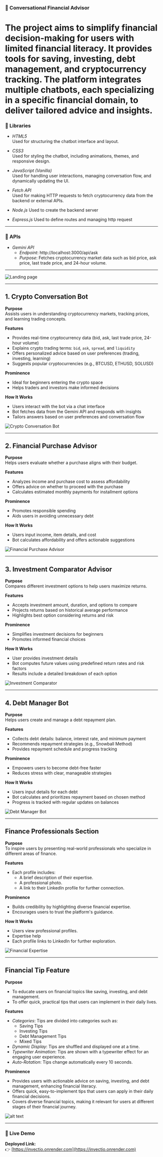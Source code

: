 ### 🤖 Conversational Financial Advisor

# The project aims to simplify financial decision-making for users with limited financial literacy. It provides tools for saving, investing, debt management, and cryptocurrency tracking. The platform integrates multiple chatbots, each specializing in a specific financial domain, to deliver tailored advice and insights.

### 🔧 Libraries

- *HTML5*  
  Used for structuring the chatbot interface and layout.

- *CSS3*  
  Used for styling the chatbot, including animations, themes, and responsive design.

- *JavaScript (Vanilla)*  
  Used for handling user interactions, managing conversation flow, and dynamically updating the UI.

- *Fetch API*  
  Used for making HTTP requests to fetch cryptocurrency data from the backend or external APIs.

- *Node.js* 
  Used to create the backend server

- *Express.js*
  Used to define routes and managing http request 

---

### 🔌 APIs

- *Gemini API*  
  - *Endpoint*: http://localhost:3000/api/ask  
  - *Purpose*: Fetches cryptocurrency market data such as bid price, ask price, last trade price, and 24-hour volume.

---

![Landing page](https://i.ibb.co/PvrJnRBN/landing-page.jpg)

---

## 1. Crypto Conversation Bot

**Purpose**  
Assists users in understanding cryptocurrency markets, tracking prices, and learning trading concepts.

**Features**
- Provides real-time cryptocurrency data (bid, ask, last trade price, 24-hour volume)
- Explains crypto trading terms: `bid`, `ask`, `spread`, and `liquidity`
- Offers personalized advice based on user preferences (trading, investing, learning)
- Suggests popular cryptocurrencies (e.g., BTCUSD, ETHUSD, SOLUSD)

**Prominence**
- Ideal for beginners entering the crypto space
- Helps traders and investors make informed decisions

**How It Works**
- Users interact with the bot via a chat interface
- Bot fetches data from the Gemini API and responds with insights
- Tailors answers based on user preferences and conversation flow

![Crypto Conversation Bot](https://i.ibb.co/Wv9xMVjX/cryto-conv.jpg)

---

## 2. Financial Purchase Advisor

**Purpose**  
Helps users evaluate whether a purchase aligns with their budget.

**Features**
- Analyzes income and purchase cost to assess affordability
- Offers advice on whether to proceed with the purchase
- Calculates estimated monthly payments for installment options

**Prominence**
- Promotes responsible spending
- Aids users in avoiding unnecessary debt

**How It Works**
- Users input income, item details, and cost
- Bot calculates affordability and offers actionable suggestions

![Financial Purchase Advisor](https://i.ibb.co/QF0Rt74h/financial-purchase-adv.jpg)

---

## 3. Investment Comparator Advisor

**Purpose**  
Compares different investment options to help users maximize returns.

**Features**
- Accepts investment amount, duration, and options to compare
- Projects returns based on historical average performance
- Highlights best option considering returns and risk

**Prominence**
- Simplifies investment decisions for beginners
- Promotes informed financial choices

**How It Works**
- User provides investment details
- Bot computes future values using predefined return rates and risk factors
- Results include a detailed breakdown of each option

![Investment Comparator](https://i.ibb.co/j9zCcxGn/investment-comparision-adv.jpg)

---

## 4. Debt Manager Bot

**Purpose**  
Helps users create and manage a debt repayment plan.

**Features**
- Collects debt details: balance, interest rate, and minimum payment
- Recommends repayment strategies (e.g., Snowball Method)
- Provides repayment schedule and progress tracking

**Prominence**
- Empowers users to become debt-free faster
- Reduces stress with clear, manageable strategies

**How It Works**
- Users input details for each debt
- Bot calculates and prioritizes repayment based on chosen method
- Progress is tracked with regular updates on balances

![Debt Manager Bot](https://i.ibb.co/hFkf5D0t/debt-manager.jpg)

---

## Finance Professionals Section

**Purpose**  
To inspire users by presenting real-world professionals who specialize in different areas of finance.

**Features**
- Each profile includes:
  - A brief description of their expertise.
  - A professional photo.
  - A link to their LinkedIn profile for further connection.

**Prominence**
- Builds credibility by highlighting diverse financial expertise.
- Encourages users to trust the platform's guidance.

**How It Works**
- Users view professional profiles.
- Expertise help
- Each profile links to LinkedIn for further exploration.

![Financial Expertise](https://i.ibb.co/YBLXtQM3/finance-professionals.jpg)

---

## Financial Tip Feature

**Purpose**  
- To educate users on financial topics like saving, investing, and debt management.
- To offer quick, practical tips that users can implement in their daily lives.

**Features**
- *Categories*: Tips are divided into categories such as:
  - Saving Tips
  - Investing Tips
  - Debt Management Tips
  - Mixed Tips
- *Dynamic Display*: Tips are shuffled and displayed one at a time.
- *Typewriter Animation*: Tips are shown with a typewriter effect for an engaging user experience.
- *Auto-Rotation*: Tips change automatically every 10 seconds.

**Prominence**
- Provides users with actionable advice on saving, investing, and debt management, enhancing financial literacy.
- Offers quick, easy-to-implement tips that users can apply in their daily financial decisions.
- Covers diverse financial topics, making it relevant for users at different stages of their financial journey.

![alt text](https://i.ibb.co/YTkdwZGW/tips.jpg)

---

### 🔗 Live Demo

**Deployed Link:**  
👉 [https://invectio.onrender.com](https://invectio.onrender.com)

